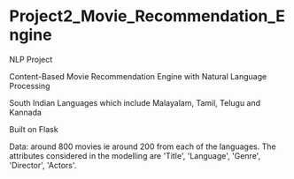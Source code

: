 # Project2_Movie_Recommendation_Engine

NLP Project

Content-Based Movie Recommendation Engine with Natural Language Processing

South Indian Languages which include Malayalam, Tamil, Telugu and Kannada

Built on Flask

Data: around 800 movies ie around 200 from each of the languages.
The attributes considered in the modelling are 'Title', 'Language', 'Genre', 'Director', 'Actors'.
